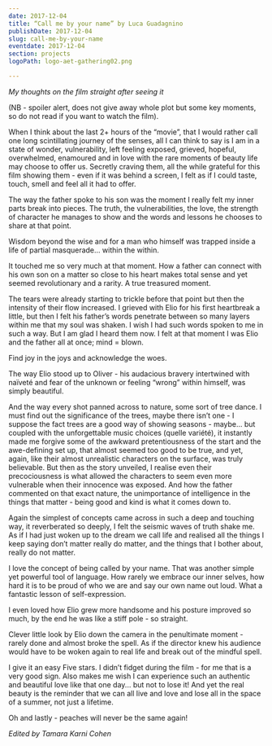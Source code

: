 ```yaml
---
date: 2017-12-04
title: “Call me by your name” by Luca Guadagnino
publishDate: 2017-12-04
slug: call-me-by-your-name
eventdate: 2017-12-04
section: projects
logoPath: logo-aet-gathering02.png

---
```


 *My thoughts on the film straight after seeing it*

(NB - spoiler alert, does not give away whole plot but some key moments, so do not read if you want to watch the film).

When I think about the last 2+ hours of the “movie”, that I would rather call one long scintillating journey of the senses, all I can think to say is I am in a state of wonder, vulnerability, left feeling exposed, grieved, hopeful, overwhelmed, enamoured and in love with the rare moments of beauty life may choose to offer us. Secretly craving them, all the while grateful for this film showing them - even if it was behind a screen, I felt as if I could taste, touch, smell and feel all it had to offer.

The way the father spoke to his son was the moment I really felt my inner parts break into pieces. The truth, the vulnerabilities, the love, the strength of character he manages to show and the words and lessons he chooses to share at that point. 

Wisdom beyond the wise and for a man who himself was trapped inside a life of partial masquerade... within the within.

It touched me so very much at that moment. How a father can connect with his own son on a matter so close to his heart makes total sense and yet seemed revolutionary and a rarity. A true treasured moment.

The tears were already starting to trickle before that point but then the intensity of their flow increased. I grieved with Elio for his first heartbreak a little, but then I felt his father’s words penetrate between so many layers within me that my soul was shaken. I wish I had such words spoken to me in such a way. But I am glad I heard them now. I felt at that moment I was Elio and the father all at once; mind = blown.

Find joy in the joys and acknowledge the woes.

The way Elio stood up to Oliver - his audacious bravery intertwined with naïveté and fear of the unknown or feeling “wrong” within himself, was simply beautiful.

And the way every shot panned across to nature, some sort of tree dance. I must find out the significance of the trees, maybe there isn’t one - I suppose the fact trees are a good way of showing seasons - maybe... but coupled with the unforgettable music choices (quelle variété), it instantly made me forgive some of the awkward pretentiousness of the start and the awe-defining set up, that almost seemed too good to be true, and yet, again, like their almost unrealistic characters on the surface, was truly believable. But then as the story unveiled, I realise even their precociousness is what allowed the characters to seem even more vulnerable when their innocence was exposed. And how the father commented on that exact nature, the unimportance of intelligence in the things that matter - being good and kind is what it comes down to. 

Again the simplest of concepts came across in such a deep and touching way, it reverberated so deeply, I felt the seismic waves of truth shake me. As if I had just woken up to the dream we call life and realised all the things I keep saying don’t matter really do matter, and the things that I bother about, really do not matter.

I love the concept of being called by your name. That was another simple yet powerful tool of language. How rarely we embrace our inner selves, how hard it is to be proud of who we are and say our own name out loud. What a fantastic lesson of self-expression.

I even loved how Elio grew more handsome and his posture improved so much, by the end he was like a stiff pole - so straight.

Clever little look by Elio down the camera in the penultimate moment - rarely done and almost broke the spell. As if the director knew his audience would have to be woken again to real life and break out of the mindful spell.

I give it an easy Five stars. I didn’t fidget during the film - for me that is a very good sign. Also makes me wish I can experience such an authentic and beautiful love like that one day... but not to lose it! And yet the real beauty is the reminder that we can all live and love and lose all in the space of a summer, not just a lifetime. 

Oh and lastly - peaches will never be the same again!

*Edited by Tamara Karni Cohen*